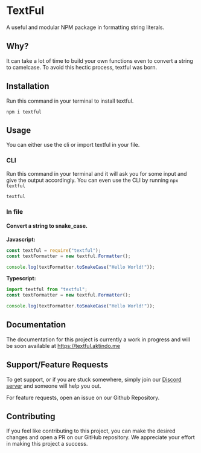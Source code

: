 # TextFul

A useful and modular NPM package in formatting string literals.

## Why?

It can take a lot of time to build your own functions even to convert a string to camelcase. To avoid this hectic process, textful was born.

## Installation

Run this command in your terminal to install textful.

```shell
npm i textful
```

## Usage

You can either use the cli or import textful in your file.

### CLI

Run this command in your terminal and it will ask you for some input and give the output accordingly. You can even use the CLI by running `npx textful`

```shell
textful
```

### In file

#### Convert a string to snake_case.

**Javascript:**

```javascript
const textful = require("textful");
const textFormatter = new textful.Formatter();

console.log(textFormatter.toSnakeCase("Hello World!"));
```

**Typescript:**

```typescript
import textful from "textful";
const textFormatter = new textful.Formatter();

console.log(textFormatter.toSnakeCase("Hello World!"));
```

## Documentation

The documentation for this project is currently a work in progress and will be soon available at https://textful.aktindo.me

## Support/Feature Requests

To get support, or if you are stuck somewhere, simply join our [Discord server](https://aktindo.me/discord) and someone will help you out.

For feature requests, open an issue on our Github Repository.

## Contributing

If you feel like contributing to this project, you can make the desired changes and open a PR on our GitHub repository. We appreciate your effort in making this project a success.
